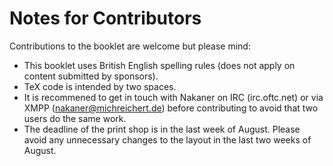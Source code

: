 # Notes for Contributors

Contributions to the booklet are welcome but please mind:

* This booklet uses British English spelling rules (does not apply on content submitted by sponsors).
* TeX code is intended by two spaces.
* It is recommened to get in touch with Nakaner on IRC (irc.oftc.net) or via XMPP (nakaner@michreichert.de) before contributing to avoid that two users do the same work.
* The deadline of the print shop is in the last week of August. Please avoid any unnecessary changes to the layout in the last two weeks of August.

